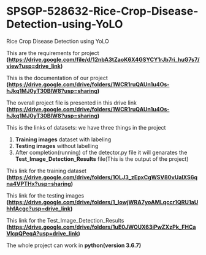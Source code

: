 # SPSGP-528632-Rice-Crop-Disease-Detection-using-YoLO
Rice Crop Disease Detection using YoLO

This are the requirements for project **(https://drive.google.com/file/d/12nbA3tZaoK6X4GSYCY1rJb7ri_huG7s7/view?usp=drive_link)**

This is the documentation of our project **(https://drive.google.com/drive/folders/1WCR1ruQAUn1u4Os-hJkq1MJ0yT30BlW8?usp=sharing)**

The overall project file is presented in this drive link **(https://drive.google.com/drive/folders/1WCR1ruQAUn1u4Os-hJkq1MJ0yT30BlW8?usp=sharing)** 


This is the links of datasets: we have three things in the project 
1) **Training images** dataset with labeling
2) **Testing images** without labelling
3) After completion(running) of the detector.py file it will genarates the **Test_Image_Detection_Results** file(This is the output of the project)

This link for the training dataset **(https://drive.google.com/drive/folders/1OLJ3_zEpxCgWSV80vUalXS6qna4VPTHx?usp=sharing)**

This link for the testing images **(https://drive.google.com/drive/folders/1_IowjWRA7yoAMLqccr1QRU1aUhhfAcgc?usp=drive_link)**

This link for the Test_Image_Detection_Results **(https://drive.google.com/drive/folders/1uE0JWOUX63iPwZXzPk_FHCaVlcpQPeqA?usp=drive_link)**


The whole project can work in **python(version 3.6.7)**
